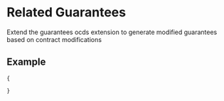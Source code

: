 # Related Guarantees
Extend the guarantees ocds extension to generate modified guarantees based on contract modifications

## Example
```
{
  
}
```
